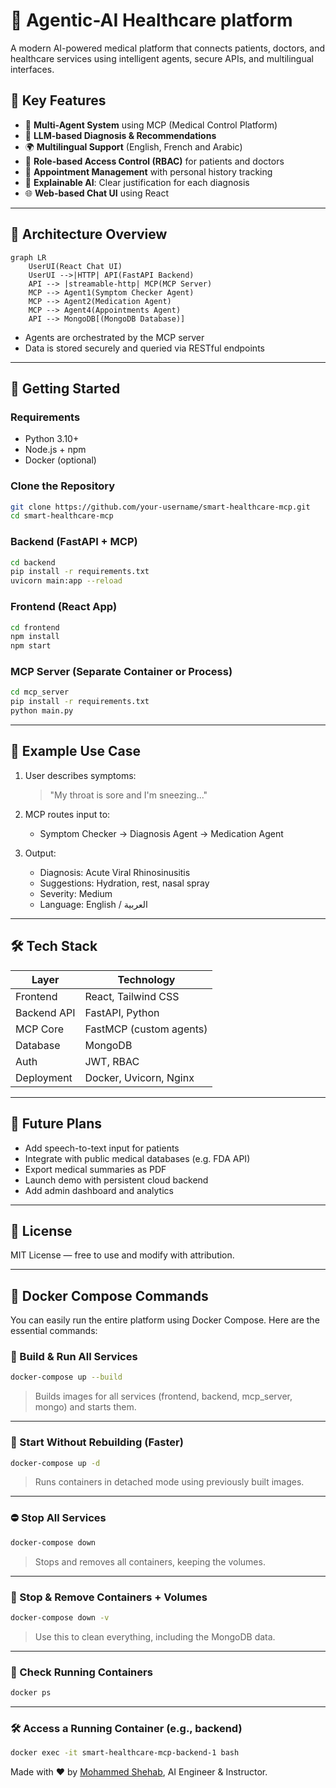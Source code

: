 # 🏥 Agentic-AI Healthcare platform

A modern AI-powered medical platform that connects patients, doctors, and healthcare services using intelligent agents, secure APIs, and multilingual interfaces.

## 🌟 Key Features

- 🤖 **Multi-Agent System** using MCP (Medical Control Platform)
- 🧠 **LLM-based Diagnosis & Recommendations**
- 🌍 **Multilingual Support** (English, French and Arabic)
- 🔐 **Role-based Access Control (RBAC)** for patients and doctors
- 📅 **Appointment Management** with personal history tracking
- 💬 **Explainable AI**: Clear justification for each diagnosis
- 🌐 **Web-based Chat UI** using React

---

## 🧠 Architecture Overview

```mermaid
graph LR
    UserUI(React Chat UI)
    UserUI -->|HTTP| API(FastAPI Backend)
    API --> |streamable-http| MCP(MCP Server)
    MCP --> Agent1(Symptom Checker Agent)
    MCP --> Agent2(Medication Agent)
    MCP --> Agent4(Appointments Agent)
    API --> MongoDB[(MongoDB Database)]
````

* Agents are orchestrated by the MCP server
* Data is stored securely and queried via RESTful endpoints

---

## 🚀 Getting Started

### Requirements

* Python 3.10+
* Node.js + npm
* Docker (optional)

### Clone the Repository

```bash
git clone https://github.com/your-username/smart-healthcare-mcp.git
cd smart-healthcare-mcp
```

### Backend (FastAPI + MCP)

```bash
cd backend
pip install -r requirements.txt
uvicorn main:app --reload
```

### Frontend (React App)

```bash
cd frontend
npm install
npm start
```

### MCP Server (Separate Container or Process)

```bash
cd mcp_server
pip install -r requirements.txt
python main.py
```

---

## 🧪 Example Use Case

1. User describes symptoms:

   > "My throat is sore and I'm sneezing..."

2. MCP routes input to:

   * Symptom Checker → Diagnosis Agent → Medication Agent

3. Output:

   * Diagnosis: Acute Viral Rhinosinusitis
   * Suggestions: Hydration, rest, nasal spray
   * Severity: Medium
   * Language: English / العربية

---

## 🛠️ Tech Stack

| Layer       | Technology              |
| ----------- | ----------------------- |
| Frontend    | React, Tailwind CSS     |
| Backend API | FastAPI, Python         |
| MCP Core    | FastMCP (custom agents) |
| Database    | MongoDB                 |
| Auth        | JWT, RBAC               |
| Deployment  | Docker, Uvicorn, Nginx  |

---

## 🔮 Future Plans

* Add speech-to-text input for patients
* Integrate with public medical databases (e.g. FDA API)
* Export medical summaries as PDF
* Launch demo with persistent cloud backend
* Add admin dashboard and analytics

---

## 📄 License

MIT License — free to use and modify with attribution.

---



## 🐳 Docker Compose Commands

You can easily run the entire platform using Docker Compose. Here are the essential commands:

### 🔧 Build & Run All Services

```bash
docker-compose up --build
````

> Builds images for all services (frontend, backend, mcp\_server, mongo) and starts them.

---

### 🚀 Start Without Rebuilding (Faster)

```bash
docker-compose up -d
```

> Runs containers in detached mode using previously built images.

---

### ⛔ Stop All Services

```bash
docker-compose down
```

> Stops and removes all containers, keeping the volumes.

---

### 🧹 Stop & Remove Containers + Volumes

```bash
docker-compose down -v
```

> Use this to clean everything, including the MongoDB data.

---

### 🧾 Check Running Containers

```bash
docker ps
```

---

### 🛠️ Access a Running Container (e.g., backend)

```bash
docker exec -it smart-healthcare-mcp-backend-1 bash
```




Made with ❤️ by [Mohammed Shehab](https://github.com/m12shehab), AI Engineer & Instructor.

